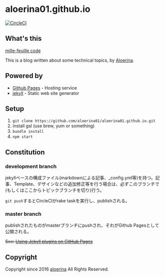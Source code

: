 # aloerina01.github.io

[![CircleCI](https://circleci.com/gh/aloerina01/aloerina01.github.io/tree/development.svg?style=svg)](https://circleci.com/gh/aloerina01/aloerina01.github.io/tree/development)


## What's this
[mille-feuille code](https://aloerina01.github.io/)

This is a blog written about some technical topics, by [Aloerina](https://twitter.com/aloerina_).


## Powered by

* [Github Pages](https://pages.github.com/) - Hosting service
* [jekyll](https://jekyllrb.com/) - Static web site generator


## Setup

1. `git clone https://github.com/aloerina01/aloerina01.github.io.git`
2. install gsl (use brew, yum or something)
2. `bundle install`
3. `npm start`


## Constitution

### development branch
jekyllベースの構成ファイル(markdownによる記事、_config.yml等)を持つ。記事、Template、デザインなどの追加修正等を行う場合は、必ずこのブランチで(もしくはここからトピックブランチを切り)行う。

`git push`するとCircleCIがrake taskを実行し、publishされる。



### master branch

publishされたものがmasterブランチにpushされ、それがGithub Pagesとして公開される。


~~See: [Using Jekyll plugins on GitHub Pages](http://ixti.net/software/2013/01/28/using-jekyll-plugins-on-github-pages.html)~~


## Copyright

Copyright since 2016 [aloerina](https://twitter.com/aloerina_) All Rights Reserved.
